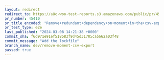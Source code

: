 ```yaml
---
layout: redirect
redirect_to: https://a8c-woo-test-reports.s3.amazonaws.com/public/pr/45410/e2e/index.html
pr_number: 45410
pr_title_encoded: "Remove+redundant+dependency+on+moment+in+the+csv-export+package"
pr_test_type: e2e
last_published: "2024-03-08 14:21:38 +0000"
commit_sha: f6d971e91ef518583f9d45d31705cab662a03f48
commit_message: "Add the lockfile"
branch_name: dev/remove-moment-csv-export
passed: true
---
```

